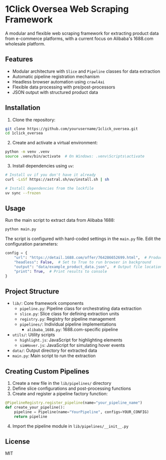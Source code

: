 # 1Click Oversea Web Scraping Framework

A modular and flexible web scraping framework for extracting product data from e-commerce platforms, with a current focus on Alibaba's 1688.com wholesale platform.

## Features

- Modular architecture with `Slice` and `Pipeline` classes for data extraction
- Automatic pipeline registration mechanism
- Headless browser automation using `crawl4ai`
- Flexible data processing with pre/post-processors
- JSON output with structured product data

## Installation

1. Clone the repository:
```bash
git clone https://github.com/yourusername/1click_oversea.git
cd 1click_oversea
```

2. Create and activate a virtual environment:
```bash
python -m venv .venv
source .venv/bin/activate  # On Windows: .venv\Scripts\activate
```

3. Install dependencies using `uv`:
```bash
# Install uv if you don't have it already
curl -LsSf https://astral.sh/uv/install.sh | sh

# Install dependencies from the lockfile
uv sync --frozen
```

## Usage

Run the main script to extract data from Alibaba 1688:

```bash
python main.py
```

The script is configured with hard-coded settings in the `main.py` file. Edit the configuration parameters:

```python
config = {
    "url": "https://detail.1688.com/offer/764286652699.html",  # Product URL to scrape
    "headless": False,  # Set to True to run browser in background
    "output": "data/example_product_data.json",  # Output file location
    "print": True,  # Print results to console
}
```

## Project Structure

- `lib/`: Core framework components
  - `pipeline.py`: Pipeline class for orchestrating data extraction
  - `slice.py`: Slice class for defining extraction units
  - `registry.py`: Registry for pipeline management
  - `pipelines/`: Individual pipeline implementations
    - `alibaba_1688.py`: 1688.com-specific pipeline
- `utils/`: Utility scripts
  - `highlight.js`: JavaScript for highlighting elements
  - `simHover.js`: JavaScript for simulating hover events
- `data/`: Output directory for extracted data
- `main.py`: Main script to run the extraction

## Creating Custom Pipelines

1. Create a new file in the `lib/pipelines/` directory
2. Define slice configurations and post-processing functions
3. Create and register a pipeline factory function:

```python
@PipelineRegistry.register_pipeline(name="your_pipeline_name")
def create_your_pipeline():
    pipeline = Pipeline(name="YourPipeline", configs=YOUR_CONFIG)
    return pipeline
```

4. Import the pipeline module in `lib/pipelines/__init__.py`

## License

MIT
